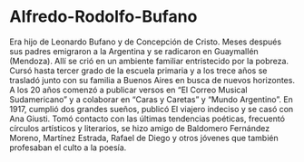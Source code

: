 # Alfredo-Rodolfo-Bufano
Era hijo de Leonardo Bufano y de Concepción de Cristo. Meses después sus padres emigraron a la Argentina y se radicaron en Guaymallén (Mendoza). Allí se crió en un ambiente familiar entristecido por la pobreza. Cursó hasta tercer grado de la escuela primaria y a los trece años se trasladó junto con su familia a Buenos Aires en busca de nuevos horizontes. A los 20 años comenzó a publicar versos en “El Correo Musical Sudamericano” y a colaborar en “Caras y Caretas” y “Mundo Argentino”. En 1917, cumplió dos grandes sueños, publicó El viajero indeciso y se casó con Ana Giusti. Tomó contacto con las últimas tendencias poéticas, frecuentó círculos artísticos y literarios, se hizo amigo de Baldomero Fernández Moreno, Martínez Estrada, Rafael de Diego y otros jóvenes que también profesaban el culto a la poesía. 
